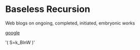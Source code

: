 # Baseless Recursion
Web blogs on ongoing, completed, initiated, embryonic works


[google](www.google.com)

'\( S=k_BlnW \)'
